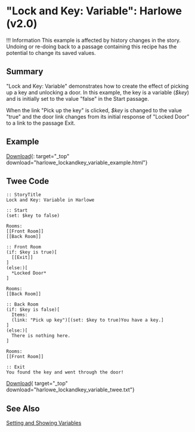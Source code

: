 # "Lock and Key: Variable": Harlowe (v2.0)

!!! Information
    This example is affected by history changes in the story. Undoing or re-doing back to a passage containing this recipe has the potential to change its saved values.

## Summary

"Lock and Key: Variable" demonstrates how to create the effect of picking up a key and unlocking a door. In this example, the key is a variable (*$key*) and is initially set to the value "false" in the Start passage.

When the link "Pick up the key" is clicked, *$key* is changed to the value "true" and the door link changes from its initial response of "Locked Door" to a link to the passage Exit.

## Example

[Download](harlowe_lockandkey_variable_example.html){: target="_top" download="harlowe_lockandkey_variable_example.html"}

## Twee Code

```twee
:: StoryTitle
Lock and Key: Variable in Harlowe

:: Start
(set: $key to false)

Rooms:
[[Front Room]]
[[Back Room]]

:: Front Room
(if: $key is true)[
  [[Exit]]
]
(else:)[
  *Locked Door*
]

Rooms:
[[Back Room]]

:: Back Room
(if: $key is false)[
  Items:
  (link: "Pick up key")[(set: $key to true)You have a key.]
]
(else:)[
  There is nothing here.
]

Rooms:
[[Front Room]]

:: Exit
You found the key and went through the door!

```

[Download](harlowe_lockandkey_variable_twee.txt){ target="_top" download="harlowe_lockandkey_variable_twee.txt"}

## See Also

[Setting and Showing Variables](../../settingandshowing/harlowe/harlowe_settingandshowing.md)
